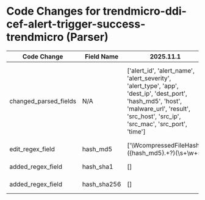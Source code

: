 # Code Changes for trendmicro-ddi-cef-alert-trigger-success-trendmicro (Parser)

| Code Change | Field Name | 2025.11.1 | 2025.12.1 |
|-------------|------------|-----------|------------|
| changed_parsed_fields | N/A | ['alert_id', 'alert_name', 'alert_severity', 'alert_type', 'app', 'dest_ip', 'dest_port', 'hash_md5', 'host', 'malware_url', 'result', 'src_host', 'src_ip', 'src_mac', 'src_port', 'time'] | ['alert_id', 'alert_name', 'alert_severity', 'alert_type', 'app', 'dest_ip', 'dest_port', 'hash_md5', 'hash_sha1', 'hash_sha256', 'host', 'malware_url', 'result', 'src_host', 'src_ip', 'src_mac', 'src_port', 'time'] |
| edit_regex_field | hash_md5 | ['\WcompressedFileHash=({hash_md5}.+?)(\s+\w+=|\s*$)'] | ['\WcompressedFileHash=(({hash_sha256}\w{64})|({hash_sha1}\w{40})|({hash_md5}\w{32}))(\s+\w+=|\s*$)'] |
| added_regex_field | hash_sha1 | [] | ['\WcompressedFileHash=(({hash_sha256}\w{64})|({hash_sha1}\w{40})|({hash_md5}\w{32}))(\s+\w+=|\s*$)'] |
| added_regex_field | hash_sha256 | [] | ['\WcompressedFileHash=(({hash_sha256}\w{64})|({hash_sha1}\w{40})|({hash_md5}\w{32}))(\s+\w+=|\s*$)'] |